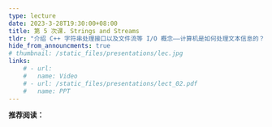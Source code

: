 ```yaml
---
type: lecture
date: 2023-3-28T19:30:00+08:00
title: 第 5 次课. Strings and Streams
tldr: "介绍 C++ 字符串处理接口以及文件流等 I/O 概念——计算机是如何处理文本信息的？"
hide_from_announcments: true
# thumbnail: /static_files/presentations/lec.jpg
links:
    # - url:
    #   name: Video
    # - url: /static_files/presentations/lect_02.pdf
    #   name: PPT
---
```


**推荐阅读：**
